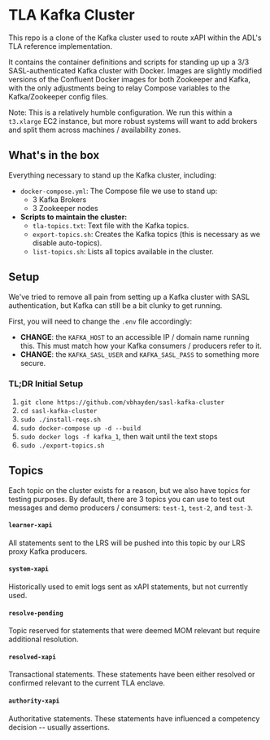 TLA Kafka Cluster 
==============
This repo is a clone of the Kafka cluster used to route xAPI within the ADL's TLA reference implementation.  

It contains the container definitions and scripts for standing up up a 3/3 SASL-authenticated Kafka cluster with Docker. Images are slightly modified versions of the Confluent Docker images for both Zookeeper and Kafka, with the only adjustments being to relay Compose variables to the Kafka/Zookeeper config files.

Note: This is a relatively humble configuration.  We run this within a `t3.xlarge` EC2 instance, but more robust systems will want to add brokers and split them across machines / availability zones.

## What's in the box
Everything necessary to stand up the Kafka cluster, including:
- `docker-compose.yml`: The Compose file we use to stand up:
  - 3 Kafka Brokers
  - 3 Zookeeper nodes
- **Scripts to maintain the cluster:**
  - `tla-topics.txt`: Text file with the Kafka topics.
  - `export-topics.sh`: Creates the Kafka topics (this is necessary as we disable auto-topics).
  - `list-topics.sh`: Lists all topics available in the cluster.

## Setup
We've tried to remove all pain from setting up a Kafka cluster with SASL authentication, but Kafka can still be a bit clunky to get running.

First, you will need to change the `.env` file accordingly:
  - **CHANGE**: the `KAFKA_HOST` to an accessible IP / domain name running this.  This must match how your Kafka consumers / producers refer to it.
  - **CHANGE**: the `KAFKA_SASL_USER` and `KAFKA_SASL_PASS` to something more secure.
    
### TL;DR Initial Setup
1. `git clone https://github.com/vbhayden/sasl-kafka-cluster`
1. `cd sasl-kafka-cluster`
1. `sudo ./install-reqs.sh`
1. `sudo docker-compose up -d --build`
1. `sudo docker logs -f kafka_1`, then wait until the text stops
1. `sudo ./export-topics.sh`

## Topics
Each topic on the cluster exists for a reason, but we also have topics for testing purposes.  By default, there are 3 topics you can use to test out messages and demo producers / consumers: `test-1`, `test-2`, and `test-3`.  

#### `learner-xapi`
All statements sent to the LRS will be pushed into this topic by our LRS proxy Kafka producers.  

#### `system-xapi`
Historically used to emit logs sent as xAPI statements, but not currently used.

#### `resolve-pending`
Topic reserved for statements that were deemed MOM relevant but require additional resolution.

#### `resolved-xapi`
Transactional statements.  These statements have been either resolved or confirmed relevant to the current TLA enclave.

#### `authority-xapi`
Authoritative statements.  These statements have influenced a competency decision -- usually assertions.
